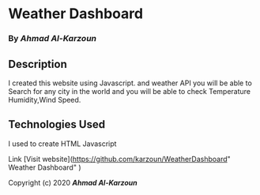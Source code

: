 # Weather Dashboard

### By _**Ahmad Al-Karzoun**_

## Description

I created this website using Javascript.
and weather API you will be able to Search for any city in the world and you will be able to check Temperature
Humidity,Wind Speed.






## Technologies Used

I used to create
HTML
Javascript 






Link
[Visit website](https://github.com/karzoun/WeatherDashboard" Weather Dashboard"
)





Copyright (c) 2020 **_Ahmad Al-Karzoun_**